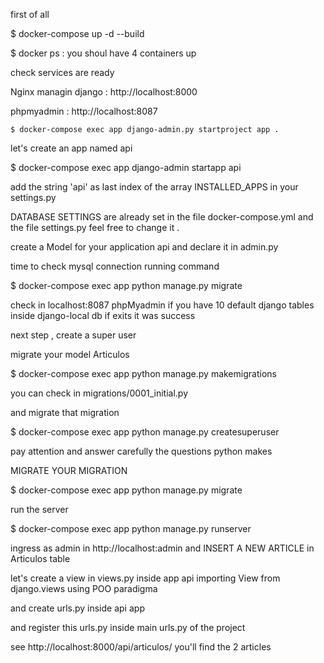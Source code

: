 first of all 

$ docker-compose up -d --build

$ docker ps : you shoul have 4 containers up

check services are ready

Nginx managin django :  http://localhost:8000

phpmyadmin : http://localhost:8087

```
$ docker-compose exec app django-admin.py startproject app .
```

let's create an app named api

$ docker-compose exec app django-admin startapp api

add the string 'api' as last index of the array INSTALLED_APPS in your settings.py

DATABASE SETTINGS are already set in the file docker-compose.yml and the file settings.py
feel free to change it .

create a Model for your application api and declare it in admin.py

time to check mysql connection running command

$ docker-compose exec app python manage.py migrate

check in localhost:8087 phpMyadmin if you have 10 default django tables inside django-local db
if exits it was success

next step , create a super user


migrate your model Articulos

$ docker-compose exec app python manage.py makemigrations

you can check in migrations/0001_initial.py

and migrate that migration

$ docker-compose exec app python manage.py createsuperuser

pay attention and answer carefully the questions python makes

MIGRATE YOUR MIGRATION

$ docker-compose exec app python manage.py migrate

run the server

$ docker-compose exec app python manage.py runserver

ingress as admin in http://localhost:admin and INSERT A NEW ARTICLE in Articulos table

let's create a view in views.py inside app api importing View from django.views using POO paradigma

and create urls.py inside api app

and register this urls.py inside main urls.py of the project

see http://localhost:8000/api/articulos/
you'll find the 2 articles


